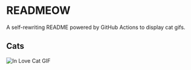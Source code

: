 # READMEOW

A self-rewriting README powered by GitHub Actions to display cat gifs.

## Cats

![In Love Cat GIF](https://media1.giphy.com/media/MDJ9IbxxvDUQM/200.gif?cid=9acd02da1bu1s7qkrv9dmwbgm318c1oe91z8qxdaa7alsqfs&ep=v1_gifs_search&rid=200.gif&ct=g)
